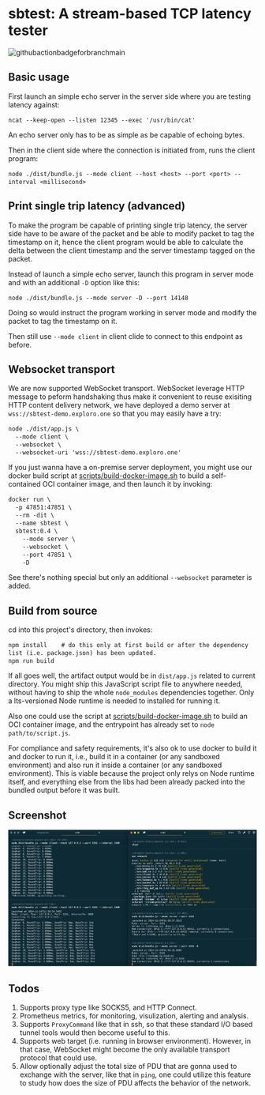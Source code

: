 # sbtest: A stream-based TCP latency tester

![githubactionbadgeforbranchmain](https://github.com/hsiaofongw/sbtest/actions/workflows/build.yaml/badge.svg?branch=main)

## Basic usage

First launch an simple echo server in the server side where you are testing latency against:

```
ncat --keep-open --listen 12345 --exec '/usr/bin/cat'
```

An echo server only has to be as simple as be capable of echoing bytes.

Then in the client side where the connection is initiated from, runs the client program:

```
node ./dist/bundle.js --mode client --host <host> --port <port> --interval <millisecond>
```

## Print single trip latency (advanced)

To make the program be capable of printing single trip latency, the server side have to be aware of the packet and be able to modify packet to tag the timestamp on it, hence the client program would be able to calculate the delta between the client timestamp and the server timestamp tagged on the packet.

Instead of launch a simple echo server, launch this program in server mode and with an additional `-D` option like this:

```
node ./dist/bundle.js --mode server -D --port 14148
```

Doing so would instruct the program working in server mode and modify the packet to tag the timestamp on it.

Then still use `--mode client` in client clide to connect to this endpoint as before.

## Websocket transport

We are now supported WebSocket transport. WebSocket leverage HTTP message to peform handshaking thus make it convenient to reuse exisiting HTTP content delivery network, we have deployed a demo server at `wss://sbtest-demo.exploro.one` so that you may easily have a try:

```
node ./dist/app.js \
  --mode client \
  --websocket \
  --websocket-uri 'wss://sbtest-demo.exploro.one'
```

If you just wanna have a on-premise server deployment, you might use our docker build script at [scripts/build-docker-image.sh](scripts/build-docker-image.sh) to build a self-contained OCI container image, and then launch it by invoking:

```
docker run \
  -p 47851:47851 \
  --rm -dit \
  --name sbtest \
  sbtest:0.4 \
    --mode server \
    --websocket \
    --port 47851 \
    -D
```

See there's nothing special but only an additional `--websocket` parameter is added.

## Build from source

cd into this project's directory, then invokes:

```
npm install    # do this only at first build or after the dependency list (i.e. package.json) has been updated.
npm run build
```

If all goes well, the artifact output would be in `dist/app.js` related to current directory. You might ship this JavaScript script file to anywhere needed, without having to ship the whole `node_modules` dependencies together. Only a lts-versioned Node runtime is needed to installed for running it.

Also one could use the script at [scripts/build-docker-image.sh](scripts/build-docker-image.sh) to build an OCI container image, and the entrypoint has already set to `node path/to/script.js`.

For compliance and safety requirements, it's also ok to use docker to build it and docker to run it, i.e., build it in a container (or any sandboxed environment) and also run it inside a container (or any sandboxed environment). This is viable because the project only relys on Node runtime itself, and everything else from the libs had been already packed into the bundled output before it was built.

## Screenshot

![Screenshot](./doc/screenshot/1.png)

## Todos

1. Supports proxy type like SOCKS5, and HTTP Connect.
2. Prometheus metrics, for monitoring, visulization, alerting and analysis.
3. Supports `ProxyCommand` like that in ssh, so that these standard I/O based tunnel tools would then become useful to this.
4. Supports web target (i.e. running in browser environment). However, in that case, WebSocket might become the only available transport protocol that could use.
5. Allow optionally adjust the total size of PDU that are gonna used to exchange with the server, like that in `ping`, one could utilize this feature to study how does the size of PDU affects the behavior of the network.
